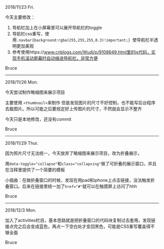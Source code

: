 2018/11/23 Fri.

今天主要修改：

1. 导航栏加上在小屏幕里可以展开导航栏的toggle
2. 导航栏css重写，使用`.navbar{background:rgba(255,255,255,0.3)!important;} `使导航栏半透明更加美观
3. 参考使用https://www.cnblogs.com/Wudj/p/9108649.html里的js代码，实现手机滚动屏幕时自动缩进导航栏，非常方便

Bruce

---
2018/11/26 Mon.

今天尝试制作略缩图来展示项目

主要使用 `<thumbnail>`来制作
但是发现图片的尺寸不好控制，也不能写后台程序去裁图片。所以可能之后要规定好上传图片的尺寸，不然就会显示不整齐

今天只是本地修改，还没有commit

Bruce

---
2018/11/29 Thur.

因为照片尺寸无法统一，今天放弃了略缩图来展示项目，改为折叠展示，

用`data-toggle="collapse"`和`class="collapsing"`做了可折叠的展示窗口，并且在注释里提供了一个简要的模板

小插曲：在做折叠窗口的时候，发现在用pad和iphone上点击链接，没法触发折叠窗口。后来在链接里统一加了`href="#"`就可以在触摸屏上访问了hhh

Bruce

---

2018/12/3 Mon.

加入了activities栏目，基本思路就是把折叠窗口的代码块复制过去套用，发现链接点完之后会变成蓝色，再点一下空白处才变回黑色，可能是CSS重写覆盖得不够全面

Bruce
##### 